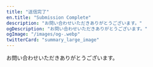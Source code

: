 ```yaml
---
title: "送信完了"
en.title: "Submission Complete"
description: "お問い合わせいただきありがとうございます。"
ogDescription: "お問い合わせいただきありがとうございます。"
ogImage: "/images/og-.webp"
twitterCard: "summary_large_image"
---
```


お問い合わせいただきありがとうございます。
